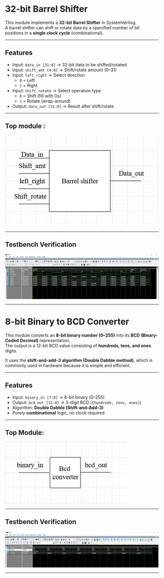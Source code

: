 # 32-bit Barrel Shifter

This module implements a **32-bit Barrel Shifter** in SystemVerilog.  
A barrel shifter can shift or rotate data by a specified number of bit positions in a **single clock cycle** (combinational).  

---

##  Features
- Input: `data_in [31:0]` → 32-bit data to be shifted/rotated  
- Input: `shift_amt [4:0]` → Shift/rotate amount (0–31)  
- Input: `left_right` → Select direction  
  - `0` = Left  
  - `1` = Right  
- Input: `shift_rotate` → Select operation type  
  - `0` = Shift (fill with 0s)  
  - `1` = Rotate (wrap-around)  
- Output: `data_out [31:0]` → Result after shift/rotate  

---
## Top module :

![top module barrel shifter](images/barrel_shifter_top.png) 

---
##  Testbench Verification

![top module barrel shifter](images/barrel_shifter.png) 

---

# 8-bit Binary to BCD Converter

This module converts an **8-bit binary number (0–255)** into its **BCD (Binary-Coded Decimal)** representation.  
The output is a 12-bit BCD value consisting of **hundreds, tens, and ones** digits.  

It uses the **shift-and-add-3 algorithm (Double Dabble method)**, which is commonly used in hardware because it is simple and efficient.

---

##  Features
- Input: `binary_in [7:0]` → 8-bit binary (0–255)
- Output: `bcd_out [11:0]` → 3-digit BCD (`{hundreds, tens, ones}`)
- Algorithm: **Double Dabble (Shift-and-Add-3)**
- Purely **combinational** logic, no clock required

---
## Top Module:

![top module bcd converter](images/bcd_converter_top.png) 

---
##  Testbench Verification
![test module bcd converter](images/bcd_converter.png) 

---

